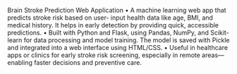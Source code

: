 Brain Stroke Prediction Web Application 
• A machine learning web app that predicts stroke risk based on user- 
input health data like age, BMI, and medical history. It helps in early 
detection by providing quick, accessible predictions. 
• Built with Python and Flask, using Pandas, NumPy, and Scikit-learn for 
data processing and model training. The model is saved with Pickle and 
integrated into a web interface using HTML/CSS. 
• Useful in healthcare apps or clinics for early stroke risk screening, 
especially in remote areas—enabling faster decisions and preventive 
care. 
